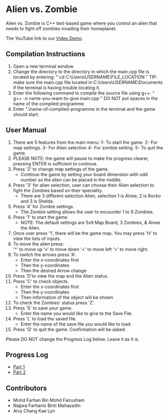 # Alien vs. Zombie

Alien vs. Zombie is C++ text-based game where you control an alien that needs to fight off zombies invading their homeplanet.

The YouTube link to our [Video Demo](https://www.youtube.com/watch?v=qx9FZV_0UcY).

## Compilation Instructions

1) Open a new terminal window
2) Change the directory to the directory in which the main.cpp file is located by entering: " cd C:\Users\USERNAME\FILE_LOCATION "
    TIP: make sure the main.cpp file located in C:\Users\USERNAME\Documents if the terminal is having trouble locating it.
3) Enter the following command to compile the source file using g++:
    " g++ -o name-you-want-to-give main.cpp "
    DO NOT put spaces in the name of the compiled programme.
4) Enter ".\name-of-compiled-programme in the terminal and the game should start.


## User Manual

1) There are 5 features from the main menu:
    1- To start the game.
    2- For map settings.
    3- For Alien selection
    4- For zombie setting.
    5- To quit the game.
2) PLEASE NOTE: the game will pause to make the progress clearer, pressing ENTER is sufficient to continue.
3) Press '2' to change map settings of the game.
    - Continue the game by setting your board dimension with odd number so the alien can be placed in the middle.
4) Press '3' for alien selection, user can choose their Alien selection to fight the Zombies based on their speciality.
    - There are 3 different selection Alien, selection 1 is Alvee, 2 is Rocko and 3 is Shelda.
5) Press '4' for Zombie settings.
    - The Zombie setting allows the user to encounter 1 to 9 Zombies.
6) Press '1' to start the game.
    - NOTE: The default settings are 5x9 Map Board, 3 Zombies, & Alvee the Alien. 
7) Once user press '1', there will be the game map. You may press 'H' to view the lists of inputs.
8) To move the alien press:     
    '^' to move up
    'v' to move down
    '<' to move left 
    '>' to move right.
9) To switch the arrows press 'A'. 
    - Enter the x-coordinates first
    - Then the y-coordinates
    - Then the desired Arrow change
10) Press 'D'to view the map and the Alien status.
11) Press 'C' to check objects.
    - Enter the x-coordinates first
    - Then the y-coordinates
    - Then information of the object will be shown   
12) To check the Zombies' status press 'Z'.
13) Press 'S' to save your game.
    - Enter the name you would like to give to the Save File.
14) Press 'L' to load the saved file.
    - Enter the name of the save file you would like to load.
15) Press 'Q' to quit the game. Confirmation will be asked.

Please DO NOT change the Progress Log below. Leave it as it is.

## Progress Log

- [Part 1](PART1.md)
- [Part 2](PART2.md)

## Contributors

- Mohd Farhan Bin Mohd Fairusham
- Najjwa Farhanis Binti Mahayadin
- Alvy Chang Kae Lyn


